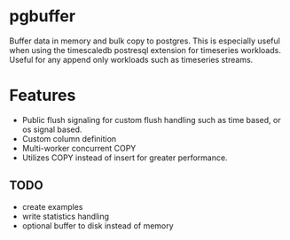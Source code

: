 # pgbuffer
Buffer data in memory and bulk copy to postgres. This is especially useful when using the timescaledb postresql extension for timeseries workloads.
Useful for any append only workloads such as timeseries streams.

# Features
- Public flush signaling for custom flush handling such as time based, or os signal based.
- Custom column definition
- Multi-worker concurrent COPY
- Utilizes COPY instead of insert for greater performance.

## TODO
- create examples
- write statistics handling
- optional buffer to disk instead of memory
